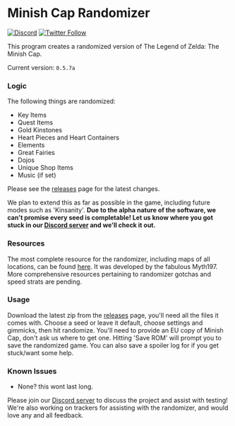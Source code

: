 # Minish Cap Randomizer

[![Discord](https://discordapp.com/api/guilds/342341497024151553/embed.png?style=shield)](https://discord.gg/ndFuWbV)
[![Twitter Follow](https://img.shields.io/badge/follow-%40minishmaker-blue.svg?style=flat&logo=twitter)](https://twitter.com/minishmaker)

This program creates a randomized version of The Legend of Zelda: The Minish Cap.

Current version: `0.5.7a`

### Logic
The following things are randomized:
- Key Items
- Quest Items
- Gold Kinstones
- Heart Pieces and Heart Containers
- Elements
- Great Fairies
- Dojos
- Unique Shop Items
- Music (if set)

Please see the [releases](https://github.com/minishmaker/randomizer/releases) page for the latest changes.

We plan to extend this as far as possible in the game, including future modes such as 'Kinsanity'. **Due to the alpha nature of the software, we can't promise every seed is completable! Let us know where you got stuck in our [Discord server](https://discord.gg/ndFuWbV) and we'll check it out.**

### Resources
The most complete resource for the randomizer, including maps of all locations, can be found [here](https://docs.google.com/document/d/e/2PACX-1vQrBNKQQnZ1xtjDzbWabN5tjd7801j2jAvz9-QNC1acpMxGioExWfzbfOOMGKk9f5MkL5MHCofVeaEc/pub). It was developed by the fabulous Myth197.
More comprehensive resources pertaining to randomizer gotchas and speed strats are pending.

### Usage
Download the latest zip from the [releases](https://github.com/minishmaker/randomizer/releases) page, you'll need all the files it comes with. Choose a seed or leave it default, choose settings and gimmicks, then hit randomize. You'll need to provide an EU copy of Minish Cap, don't ask us where to get one. Hitting 'Save ROM' will prompt you to save the randomized game. You can also save a spoiler log for if you get stuck/want some help.

### Known Issues
- None? this wont last long.



Please join our [Discord server](https://discord.gg/ndFuWbV) to discuss the project and assist with testing!
We're also working on trackers for assisting with the randomizer, and would love any and all feedback.
